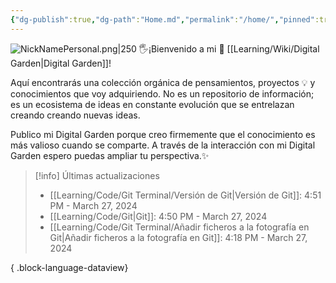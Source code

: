```yaml
---
{"dg-publish":true,"dg-path":"Home.md","permalink":"/home/","pinned":true,"tags":["gardenEntry"],"created":"2024-01-25T19:06","updated":"2024-03-16T16:28"}
---
```


![NickNamePersonal.png|250](/img/user/Engine/Attachments/NickNamePersonal.png)
🖐️¡Bienvenido a mi 🌱 [[Learning/Wiki/Digital Garden\|Digital Garden]]!

Aquí encontrarás una colección orgánica de pensamientos, proyectos 💡 y conocimientos que voy adquiriendo. No es un repositorio de información; es un ecosistema de ideas en constante evolución que se entrelazan creando creando nuevas ideas.

Publico mi Digital Garden porque creo firmemente que el conocimiento es más valioso cuando se comparte. A través de la interacción con mi Digital Garden espero puedas ampliar tu perspectiva.✨

> [!info] Últimas actualizaciones
>  - [[Learning/Code/Git Terminal/Versión de Git\|Versión de Git]]: 4:51 PM - March 27, 2024
> - [[Learning/Code/Git\|Git]]: 4:50 PM - March 27, 2024
> - [[Learning/Code/Git Terminal/Añadir ficheros a la fotografía en Git\|Añadir ficheros a la fotografía en Git]]: 4:18 PM - March 27, 2024
> 
{ .block-language-dataview}
